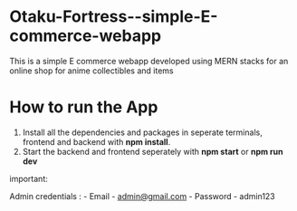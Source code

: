 # Otaku-Fortress--simple-E-commerce-webapp
This is a simple E commerce webapp developed using MERN stacks for an online shop for anime collectibles and items

# How to run the App

1. Install all the dependencies and packages in seperate terminals, frontend and backend with **npm install**.
2. Start the backend and frontend seperately with **npm start** or **npm run dev**

important:

Admin credentials : - Email - admin@gmail.com
                    - Password - admin123
